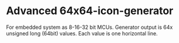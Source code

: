 # Advanced 64x64-icon-generator
For embedded system as 8-16-32 bit MCUs. Generator output is 64x unsigned long (64bit) values. Each value is one horizontal line.
